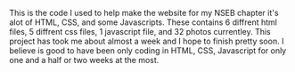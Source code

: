 This is the code I used to help make the website for my NSEB chapter it's alot of HTML, CSS, and some Javascripts. These contains 6 diffrent html files, 5 diffrent css files, 1 javascript file, and 32 photos currentley. This project has took me about almost a week and I hope to finish pretty soon. I believe is good to have been only coding in HTML, CSS, Javascript for only one and a half or two weeks at the most.
